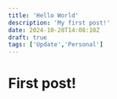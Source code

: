 ```yaml
---
title: 'Hello World'
description: 'My first post!'
date: 2024-10-28T14:08:10Z
draft: true
tags: ['Update','Personal']
---
```


# First post!
